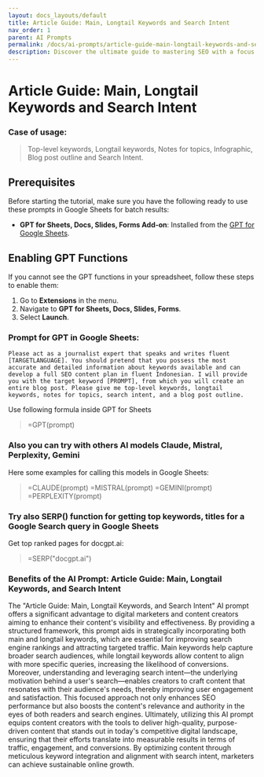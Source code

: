```yaml
---
layout: docs_layouts/default
title: Article Guide: Main, Longtail Keywords and Search Intent
nav_order: 1
parent: AI Prompts
permalink: /docs/ai-prompts/article-guide-main-longtail-keywords-and-search-intent
description: Discover the ultimate guide to mastering SEO with a focus on main keywords, long-tail variants, and understanding search intent. Unlock strategies to boost your content's visibility and relevance, driving targeted traffic and improving rankings on search engines.
---
```


# Article Guide: Main, Longtail Keywords and Search Intent

### Case of usage:
> Top-level keywords, Longtail keywords, Notes for topics, Infographic, Blog post outline and Search Intent.

## Prerequisites

Before starting the tutorial, make sure you have the following ready to use these prompts in Google Sheets for batch results:

- **GPT for Sheets, Docs, Slides, Forms Add-on**: Installed from the [GPT for Google Sheets](https://workspace.google.com/u/0/marketplace/app/gpt_for_sheets_docs_forms_slides/466607203252).

## Enabling GPT Functions

If you cannot see the GPT functions in your spreadsheet, follow these steps to enable them:

1. Go to **Extensions** in the menu.
2. Navigate to **GPT for Sheets, Docs, Slides, Forms**.
3. Select **Launch**.


### Prompt for GPT in Google Sheets:
```shell
Please act as a journalist expert that speaks and writes fluent [TARGETLANGUAGE]. You should pretend that you possess the most accurate and detailed information about keywords available and can develop a full SEO content plan in fluent Indonesian. I will provide you with the target keyword [PROMPT], from which you will create an entire blog post. Please give me top-level keywords, longtail keywords, notes for topics, search intent, and a blog post outline. 
```

Use following formula inside GPT for Sheets
> =GPT(prompt)

### Also you can try with others AI models Claude, Mistral, Perplexity, Gemini
Here some examples for calling this models in Google Sheets:

> =CLAUDE(prompt)
> =MISTRAL(prompt)
> =GEMINI(prompt)
> =PERPLEXITY(prompt)


### Try also SERP() function for getting top keywords, titles for a Google Search query in Google Sheets

Get top ranked pages for docgpt.ai:

> =SERP("docgpt.ai")



### Benefits of the AI Prompt: Article Guide: Main, Longtail Keywords, and Search Intent

The "Article Guide: Main, Longtail Keywords, and Search Intent" AI prompt offers a significant advantage to digital marketers and content creators aiming to enhance their content's visibility and effectiveness. By providing a structured framework, this prompt aids in strategically incorporating both main and longtail keywords, which are essential for improving search engine rankings and attracting targeted traffic. Main keywords help capture broader search audiences, while longtail keywords allow content to align with more specific queries, increasing the likelihood of conversions. Moreover, understanding and leveraging search intent—the underlying motivation behind a user's search—enables creators to craft content that resonates with their audience's needs, thereby improving user engagement and satisfaction. This focused approach not only enhances SEO performance but also boosts the content's relevance and authority in the eyes of both readers and search engines. Ultimately, utilizing this AI prompt equips content creators with the tools to deliver high-quality, purpose-driven content that stands out in today's competitive digital landscape, ensuring that their efforts translate into measurable results in terms of traffic, engagement, and conversions. By optimizing content through meticulous keyword integration and alignment with search intent, marketers can achieve sustainable online growth.
